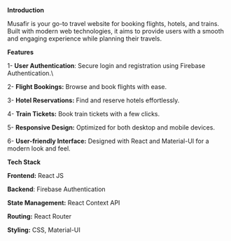 **Introduction**

Musafir is your go-to travel website for booking flights, hotels, and trains. Built with modern web technologies, it aims to provide users with a smooth and engaging experience while planning their travels.

**Features**


1- **User Authentication**: Secure login and registration using Firebase Authentication.\

2- **Flight Bookings:** Browse and book flights with ease.

3- **Hotel Reservations:** Find and reserve hotels effortlessly.

4- **Train Tickets:** Book train tickets with a few clicks.

5- **Responsive Design:** Optimized for both desktop and mobile devices.

6- **User-friendly Interface:** Designed with React and Material-UI for a modern look and feel.



**Tech Stack**


**Frontend:** React JS

**Backend**: Firebase Authentication

**State Management:** React Context API

**Routing:** React Router

**Styling:** CSS, Material-UI
